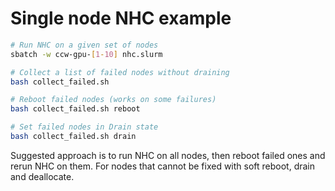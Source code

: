 # Single node NHC example
```bash
# Run NHC on a given set of nodes
sbatch -w ccw-gpu-[1-10] nhc.slurm

# Collect a list of failed nodes without draining
bash collect_failed.sh

# Reboot failed nodes (works on some failures)
bash collect_failed.sh reboot

# Set failed nodes in Drain state
bash collect_failed.sh drain
```

Suggested approach is to run NHC on all nodes, then reboot failed ones and rerun NHC on them. For nodes that cannot be fixed with soft reboot, drain and deallocate. 
